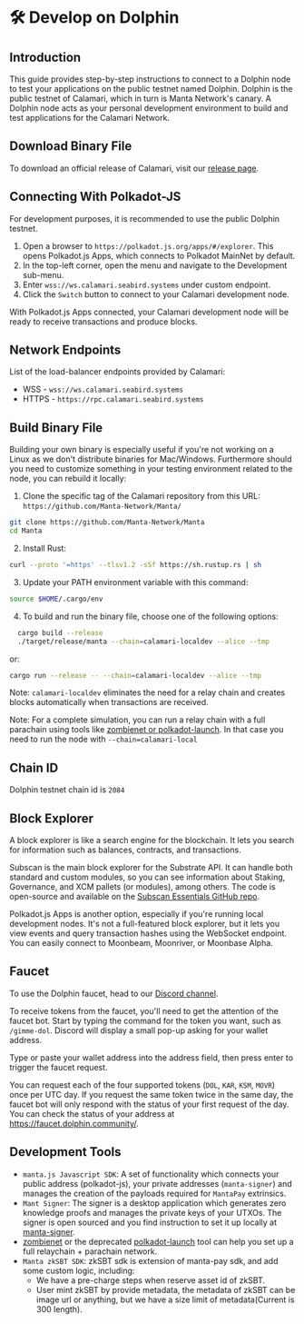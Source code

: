 # 🛠 Develop on Dolphin

## Introduction
This guide provides step-by-step instructions to connect to a Dolphin node to test your applications on the public testnet named Dolphin. Dolphin is the public testnet of Calamari, which in turn is Manta Network's canary. A Dolphin node acts as your personal development environment to build and test applications for the Calamari Network.

## Download Binary File

To download an official release of Calamari, visit our [release page](https://github.com/Manta-Network/Manta/releases).

## Connecting With Polkadot-JS

For development purposes, it is recommended to use the public Dolphin testnet.

1. Open a browser to `https://polkadot.js.org/apps/#/explorer`. This opens Polkadot.js Apps, which connects to Polkadot MainNet by default.
2. In the top-left corner, open the menu and navigate to the Development sub-menu.
3. Enter `wss://ws.calamari.seabird.systems` under custom endpoint.
4. Click the `Switch` button to connect to your Calamari development node.

With Polkadot.js Apps connected, your Calamari development node will be ready to receive transactions and produce blocks.

## Network Endpoints

List of the load-balancer endpoints provided by Calamari:
* WSS - `wss://ws.calamari.seabird.systems`
* HTTPS - `https://rpc.calamari.seabird.systems`

## Build Binary File

Building your own binary is especially useful if you're not working on a Linux as we don't distribute binaries for Mac/Windows. Furthermore should you need to customize something in your testing environment related to the node, you can rebuild it locally:

1. Clone the specific tag of the Calamari repository from this URL: `https://github.com/Manta-Network/Manta/`

```sh
git clone https://github.com/Manta-Network/Manta
cd Manta
```

2. Install Rust:
```sh
curl --proto '=https' --tlsv1.2 -sSf https://sh.rustup.rs | sh
```

3. Update your PATH environment variable with this command:
```sh
source $HOME/.cargo/env
```

4. To build and run the binary file, choose one of the following options:
```sh
  cargo build --release
  ./target/release/manta --chain=calamari-localdev --alice --tmp
```

or:

```sh
cargo run --release -- --chain=calamari-localdev --alice --tmp
```

Note: `calamari-localdev` eliminates the need for a relay chain and creates blocks automatically when transactions are received.

Note: For a complete simulation, you can run a relay chain with a full parachain using tools like [zombienet or polkadot-launch](#Development-Tools). In that case you need to run the node with `--chain=calamari-local`

## Chain ID

Dolphin testnet chain id is `2084`

## Block Explorer

A block explorer is like a search engine for the blockchain. It lets you search for information such as balances, contracts, and transactions.

Subscan is the main block explorer for the Substrate API. It can handle both standard and custom modules, so you can see information about Staking, Governance, and XCM pallets (or modules), among others. The code is open-source and available on the [Subscan Essentials GitHub repo](https://github.com/subscan-explorer/subscan-essentials).

Polkadot.js Apps is another option, especially if you're running local development nodes. It's not a full-featured block explorer, but it lets you view events and query transaction hashes using the WebSocket endpoint. You can easily connect to Moonbeam, Moonriver, or Moonbase Alpha.

## Faucet

To use the Dolphin faucet, head to our [Discord channel](https://discord.com/channels/795390654628102165/1055864933692219453).

To receive tokens from the faucet, you'll need to get the attention of the faucet bot. Start by typing the command for the token you want, such as `/gimme-dol`. Discord will display a small pop-up asking for your wallet address.

Type or paste your wallet address into the address field, then press enter to trigger the faucet request.

You can request each of the four supported tokens (`DOL`, `KAR`, `KSM`, `MOVR`) once per UTC day. If you request the same token twice in the same day, the faucet bot will only respond with the status of your first request of the day. You can check the status of your address at https://faucet.dolphin.community/.

## Development Tools

* `manta.js Javascript SDK`: A set of functionality which connects your public address (polkadot-js), your private addresses (`manta-signer`) and manages the creation of the payloads required for `MantaPay` extrinsics.
* `Mant Signer`: The signer is a desktop application which generates zero knowledge proofs and manages the private keys of your UTXOs. The signer is open sourced and you find instruction to set it up locally at [manta-signer](https://github.com/Manta-Network/manta-signer).
* [zombienet](https://github.com/paritytech/zombienet) or the deprecated [polkadot-launch](https://github.com/paritytech/polkadot-launch) tool can help you set up a full relaychain + parachain network.
* `Manta zkSBT SDK`: zkSBT sdk is extension of manta-pay sdk, and add some custom logic, including:
  - We have a pre-charge steps when reserve asset id of zkSBT.
  - User mint zkSBT by provide metadata, the metadata of zkSBT can be image url or anything, but we have a size limit of metadata(Current is 300 length).
